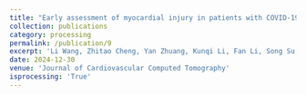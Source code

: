 ```yaml
---
title: "Early assessment of myocardial injury in patients with COVID-19 using a two-stage deep learning framework based on non-contrast chest CT"
collection: publications
category: processing
permalink: /publication/9
excerpt: 'Li Wang, Zhitao Cheng, Yan Zhuang, Kunqi Li, Fan Li, Song Su, Jian Shu, Jing Chen, Yong Tang. Early assessment of myocardial injury in patients with COVID-19 using a two-stage deep learning framework based on non-contrast chest CT. Submitted to Journal of Cardiovascular Computed Tomography, under review, 2024. Background: With the pandemic of novel coronavirus disease 2019 (COVID-19), risk stratification is particularly important for its prognosis, particularly myocardial injury (MI). Non-contrast chest computed tomography (CT) plays an important role in its diagnosis of lung injury, while unknown for MI with advantage of one-stop evaluation. Methods: A group of 453 patients with COVID-19, including 230 patients with MI and 223 patients without MI, were retrospectively recruited. A two-stage deep learning (DL) framework was developed to first segment the left ventricle (LV) in the non-contrast chest CT images using fully convolutional networks with a ResNet-101 backbone (FCN-ResNet-101) module and then classify the status of MI using densely connected convolutional network with the structure type of 121 (DenseNet-121) module. The framework was trained in a training-validation dataset of 413 patients (MI or non-MI) with a cross-validation approach, and evaluated in a testing dataset of 40 patients. Results: The proposed DL framework accurately obtained the segmentations of LV in non-contrast chest CT images with an intersection over union (IoU) of 0.8041, an accuracy (ACC) of 0.9949, and a Dice coefficient of 0.8672. Based on the segmentation, the DL framework further accurately determined MI status and obtained an area under the curve (AUC) of 0.8618 (95% CI: 0.8049 – 0.9187), an ACC of 0.7763, a sensitivity of 0.8750, a specificity of 0.6071, and an F1 score of 0.8317. Conclusion: DL could determine the status of MI in non-contrast chest CT images of patients with COVID-19, providing one-stop convenience for early screening of MI. '
date: 2024-12-30
venue: 'Journal of Cardiovascular Computed Tomography'
isprocessing: 'True'
---
```


